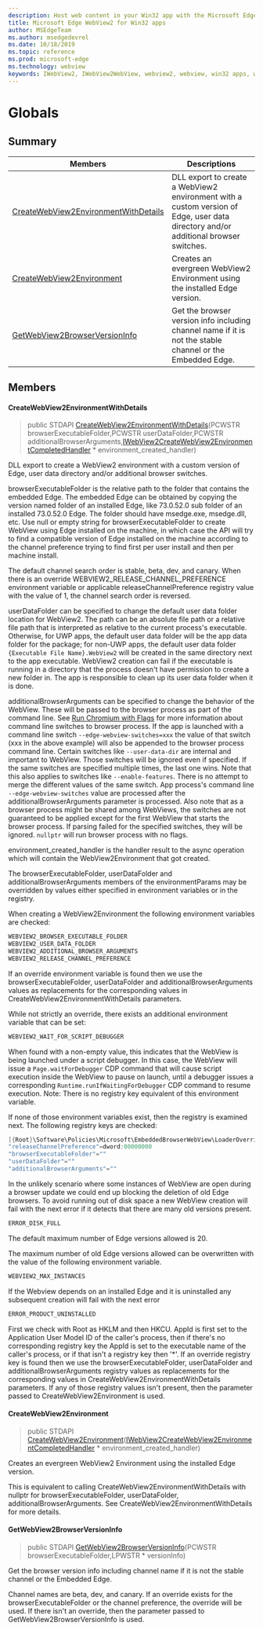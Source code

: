 ```yaml
---
description: Host web content in your Win32 app with the Microsoft Edge WebView2 control
title: Microsoft Edge WebView2 for Win32 apps
author: MSEdgeTeam
ms.author: msedgedevrel
ms.date: 10/18/2019
ms.topic: reference
ms.prod: microsoft-edge
ms.technology: webview
keywords: IWebView2, IWebView2WebView, webview2, webview, win32 apps, win32, edge
---
```


# Globals 

## Summary

 Members                        | Descriptions
--------------------------------|---------------------------------------------
[CreateWebView2EnvironmentWithDetails](#createwebview2environmentwithdetails) | DLL export to create a WebView2 environment with a custom version of Edge, user data directory and/or additional browser switches.
[CreateWebView2Environment](#createwebview2environment) | Creates an evergreen WebView2 Environment using the installed Edge version.
[GetWebView2BrowserVersionInfo](#getwebview2browserversioninfo) | Get the browser version info including channel name if it is not the stable channel or the Embedded Edge.

## Members

#### CreateWebView2EnvironmentWithDetails 

> public STDAPI [CreateWebView2EnvironmentWithDetails](#createwebview2environmentwithdetails)(PCWSTR browserExecutableFolder,PCWSTR userDataFolder,PCWSTR additionalBrowserArguments,[IWebView2CreateWebView2EnvironmentCompletedHandler](IWebView2CreateWebView2EnvironmentCompletedHandler.md#iwebview2createwebview2environmentcompletedhandler) * environment_created_handler)

DLL export to create a WebView2 environment with a custom version of Edge, user data directory and/or additional browser switches.

browserExecutableFolder is the relative path to the folder that contains the embedded Edge. The embedded Edge can be obtained by copying the version named folder of an installed Edge, like 73.0.52.0 sub folder of an installed 73.0.52.0 Edge. The folder should have msedge.exe, msedge.dll, etc. Use null or empty string for browserExecutableFolder to create WebView using Edge installed on the machine, in which case the API will try to find a compatible version of Edge installed on the machine according to the channel preference trying to find first per user install and then per machine install.

The default channel search order is stable, beta, dev, and canary. When there is an override WEBVIEW2_RELEASE_CHANNEL_PREFERENCE environment variable or applicable releaseChannelPreference registry value with the value of 1, the channel search order is reversed.

userDataFolder can be specified to change the default user data folder location for WebView2. The path can be an absolute file path or a relative file path that is interpreted as relative to the current process's executable. Otherwise, for UWP apps, the default user data folder will be the app data folder for the package; for non-UWP apps, the default user data folder `{Executable File Name}.WebView2` will be created in the same directory next to the app executable. WebView2 creation can fail if the executable is running in a directory that the process doesn't have permission to create a new folder in. The app is responsible to clean up its user data folder when it is done.

additionalBrowserArguments can be specified to change the behavior of the WebView. These will be passed to the browser process as part of the command line. See [Run Chromium with Flags](https://aka.ms/RunChromiumWithFlags) for more information about command line switches to browser process. If the app is launched with a command line switch `--edge-webview-switches=xxx` the value of that switch (xxx in the above example) will also be appended to the browser process command line. Certain switches like `--user-data-dir` are internal and important to WebView. Those switches will be ignored even if specified. If the same switches are specified multiple times, the last one wins. Note that this also applies to switches like `--enable-features`. There is no attempt to merge the different values of the same switch. App process's command line `--edge-webview-switches` value are processed after the additionalBrowserArguments parameter is processed. Also note that as a browser process might be shared among WebViews, the switches are not guaranteed to be applied except for the first WebView that starts the browser process. If parsing failed for the specified switches, they will be ignored. `nullptr` will run browser process with no flags.

environment_created_handler is the handler result to the async operation which will contain the WebView2Environment that got created.

The browserExecutableFolder, userDataFolder and additionalBrowserArguments members of the environmentParams may be overridden by values either specified in environment variables or in the registry.

When creating a WebView2Environment the following environment variables are checked:

```cpp
WEBVIEW2_BROWSER_EXECUTABLE_FOLDER
WEBVIEW2_USER_DATA_FOLDER
WEBVIEW2_ADDITIONAL_BROWSER_ARGUMENTS
WEBVIEW2_RELEASE_CHANNEL_PREFERENCE
```

If an override environment variable is found then we use the browserExecutableFolder, userDataFolder and additionalBrowserArguments values as replacements for the corresponding values in CreateWebView2EnvironmentWithDetails parameters.

While not strictly an override, there exists an additional environment variable that can be set:

```cpp
WEBVIEW2_WAIT_FOR_SCRIPT_DEBUGGER
```

When found with a non-empty value, this indicates that the WebView is being launched under a script debugger. In this case, the WebView will issue a `Page.waitForDebugger` CDP command that will cause script execution inside the WebView to pause on launch, until a debugger issues a corresponding `Runtime.runIfWaitingForDebugger` CDP command to resume execution. Note: There is no registry key equivalent of this environment variable.

If none of those environment variables exist, then the registry is examined next. The following registry keys are checked:

```cpp
[{Root}\Software\Policies\Microsoft\EmbeddedBrowserWebView\LoaderOverride\{AppId}]
"releaseChannelPreference"=dword:00000000
"browserExecutableFolder"=""
"userDataFolder"=""
"additionalBrowserArguments"=""
```

In the unlikely scenario where some instances of WebView are open during a browser update we could end up blocking the deletion of old Edge browsers. To avoid running out of disk space a new WebView creation will fail with the next error if it detects that there are many old versions present.

```cpp
ERROR_DISK_FULL
```

The default maximum number of Edge versions allowed is 20.

The maximum number of old Edge versions allowed can be overwritten with the value of the following environment variable.

```cpp
WEBVIEW2_MAX_INSTANCES
```

If the Webview depends on an installed Edge and it is uninstalled any subsequent creation will fail with the next error

```cpp
ERROR_PRODUCT_UNINSTALLED
```

First we check with Root as HKLM and then HKCU. AppId is first set to the Application User Model ID of the caller's process, then if there's no corresponding registry key the AppId is set to the executable name of the caller's process, or if that isn't a registry key then '*'. If an override registry key is found then we use the browserExecutableFolder, userDataFolder and additionalBrowserArguments registry values as replacements for the corresponding values in CreateWebView2EnvironmentWithDetails parameters. If any of those registry values isn't present, then the parameter passed to CreateWebView2Environment is used.

#### CreateWebView2Environment 

> public STDAPI [CreateWebView2Environment](#createwebview2environment)([IWebView2CreateWebView2EnvironmentCompletedHandler](IWebView2CreateWebView2EnvironmentCompletedHandler.md#iwebview2createwebview2environmentcompletedhandler) * environment_created_handler)

Creates an evergreen WebView2 Environment using the installed Edge version.

This is equivalent to calling CreateWebView2EnvironmentWithDetails with nullptr for browserExecutableFolder, userDataFolder, additionalBrowserArguments. See CreateWebView2EnvironmentWithDetails for more details.

#### GetWebView2BrowserVersionInfo 

> public STDAPI [GetWebView2BrowserVersionInfo](#getwebview2browserversioninfo)(PCWSTR browserExecutableFolder,LPWSTR * versionInfo)

Get the browser version info including channel name if it is not the stable channel or the Embedded Edge.

Channel names are beta, dev, and canary. If an override exists for the browserExecutableFolder or the channel preference, the override will be used. If there isn't an override, then the parameter passed to GetWebView2BrowserVersionInfo is used.

